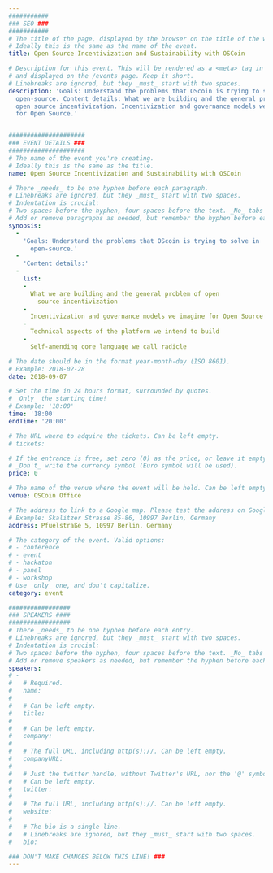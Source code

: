 ```yaml
---
###########
### SEO ###
###########
# The title of the page, displayed by the browser on the title of the window.
# Ideally this is the same as the name of the event.
title: Open Source Incentivization and Sustainability with OSCoin

# Description for this event. This will be rendered as a <meta> tag in the HTML, 
# and displayed on the /events page. Keep it short.
# Linebreaks are ignored, but they _must_ start with two spaces.
description: 'Goals: Understand the problems that OScoin is trying to solve in
  open-source. Content details: What we are building and the general problem of
  open source incentivization. Incentivization and governance models we imagine
  for Open Source.'


#####################
### EVENT DETAILS ###
#####################
# The name of the event you're creating.
# Ideally this is the same as the title.
name: Open Source Incentivization and Sustainability with OSCoin

# There _needs_ to be one hyphen before each paragraph.
# Linebreaks are ignored, but they _must_ start with two spaces.
# Indentation is crucial:
# Two spaces before the hyphen, four spaces before the text. _No_ tabs allowed.
# Add or remove paragraphs as needed, but remember the hyphen before each entry.
synopsis:
  -
    'Goals: Understand the problems that OScoin is trying to solve in
      open-source.'
  -
    'Content details:'
  -
    list:
    -
      What we are building and the general problem of open
        source incentivization
    -
      Incentivization and governance models we imagine for Open Source
    -
      Technical aspects of the platform we intend to build
    -
      Self-amending core language we call radicle

# The date should be in the format year-month-day (ISO 8601).
# Example: 2018-02-28
date: 2018-09-07

# Set the time in 24 hours format, surrounded by quotes.
# _Only_ the starting time!
# Example: '18:00'
time: '18:00'
endTime: '20:00'

# The URL where to adquire the tickets. Can be left empty.
# tickets:

# If the entrance is free, set zero (0) as the price, or leave it empty.
# _Don't_ write the currency symbol (Euro symbol will be used).
price: 0

# The name of the venue where the event will be held. Can be left empty.
venue: OSCoin Office 

# The address to link to a Google map. Please test the address on Google Maps.
# Example: Skalitzer Strasse 85-86, 10997 Berlin, Germany
address: Pfuelstraße 5, 10997 Berlin. Germany 

# The category of the event. Valid options:
# - conference
# - event
# - hackaton
# - panel
# - workshop
# Use _only_ one, and don't capitalize.
category: event 

#################
### SPEAKERS ####
#################
# There _needs_ to be one hyphen before each entry.
# Linebreaks are ignored, but they _must_ start with two spaces.
# Indentation is crucial:
# Two spaces before the hyphen, four spaces before the text. _No_ tabs allowed.
# Add or remove speakers as needed, but remember the hyphen before each entry.
speakers:
# -
#   # Required.
#   name: 
#
#   # Can be left empty.
#   title: 
#
#   # Can be left empty.
#   company: 
#
#   # The full URL, including http(s)://. Can be left empty.
#   companyURL: 
#
#   # Just the twitter handle, without Twitter's URL, nor the '@' symbol.
#   # Can be left empty.
#   twitter: 
#
#   # The full URL, including http(s)://. Can be left empty.
#   website: 
#
#   # The bio is a single line. 
#   # Linebreaks are ignored, but they _must_ start with two spaces.
#   bio: 

### DON'T MAKE CHANGES BELOW THIS LINE! ###
---
```

<!-- ### DON'T MAKE CHANGES BELOW THIS LINE! ### -->

<Event-Content/>
